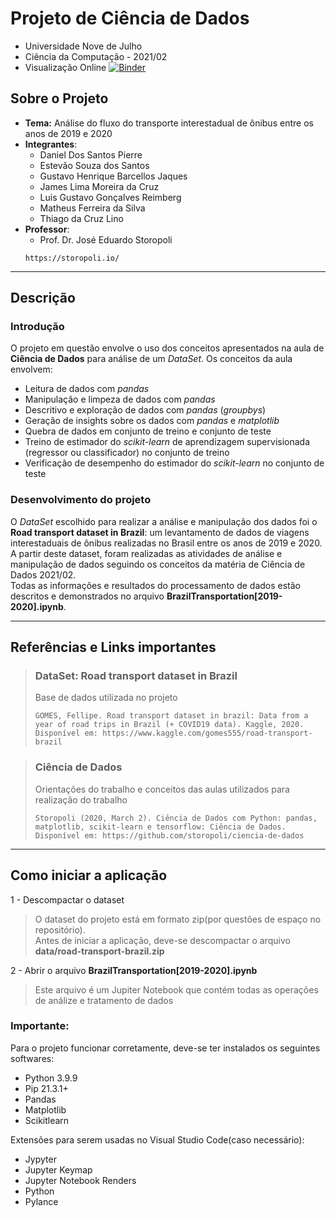 # Projeto de Ciência de Dados
- Universidade Nove de Julho
- Ciência da Computação - 2021/02
- Visualização Online [![Binder](https://mybinder.org/badge_logo.svg)](https://mybinder.org/v2/gh/luisgustavoreimberg/uni9-data_science-brazil_transportation/main?labpath=BrazilTransportation%5B2019-2020%5D.ipynb)

## Sobre o Projeto
- **Tema:** Análise do fluxo do transporte interestadual de ônibus entre os anos de 2019 e 2020
- **Integrantes**:
  - Daniel Dos Santos Pierre
  - Estevão Souza dos Santos
  - Gustavo Henrique Barcellos Jaques
  - James Lima Moreira da Cruz
  - Luis Gustavo Gonçalves Reimberg
  - Matheus Ferreira da Silva
  - Thiago da Cruz Lino
- **Professor**:
  - Prof. Dr. José Eduardo Storopoli
  ```
  https://storopoli.io/
  ```

--------------------------------------
## Descrição
### **Introdução**
O projeto em questão envolve o uso dos conceitos apresentados na aula de **Ciência de Dados** para análise de um *DataSet*. Os conceitos da aula envolvem:
- Leitura de dados com *pandas*
- Manipulação e limpeza de dados com *pandas*
- Descritivo e exploração de dados com *pandas* (*groupbys*)
- Geração de insights sobre os dados com *pandas* e *matplotlib*
- Quebra de dados em conjunto de treino e conjunto de teste
- Treino de estimador do *scikit-learn* de aprendizagem supervisionada (regressor ou classificador) no conjunto de treino
- Verificação de desempenho do estimador do *scikit-learn* no conjunto de teste

### **Desenvolvimento do projeto**
O *DataSet* escolhido para realizar a análise e manipulação dos dados foi o **Road transport dataset in Brazil**: um levantamento de dados de viagens interestaduais de ônibus realizadas no Brasil entre os anos de 2019 e 2020. A partir deste dataset, foram realizadas as atividades de análise e manipulação de dados seguindo os conceitos da matéria de Ciência de Dados 2021/02.  
Todas as informações e resultados do processamento de dados estão descritos e demonstrados no arquivo **BrazilTransportation[2019-2020].ipynb**.

--------------------------------------
## Referências e Links importantes

> ### **DataSet: Road transport dataset in Brazil**
> Base de dados utilizada no projeto  
> ```
> GOMES, Fellipe. Road transport dataset in brazil: Data from a year of road trips in Brazil (+ COVID19 data). Kaggle, 2020. Disponível em: https://www.kaggle.com/gomes555/road-transport-brazil
> ```


> ### **Ciência de Dados**
> Orientações do trabalho e conceitos das aulas utilizados para realização do trabalho
> ```
> Storopoli (2020, March 2). Ciência de Dados com Python: pandas, matplotlib, scikit-learn e tensorflow: Ciência de Dados. Disponível em: https://github.com/storopoli/ciencia-de-dados
> ```

--------------------------------------
## Como iniciar a aplicação

1 - Descompactar o dataset
> O dataset do projeto está em formato zip(por questões de espaço no repositório).  
> Antes de iniciar a aplicação, deve-se descompactar o arquivo **data/road-transport-brazil.zip**

2 - Abrir o arquivo **BrazilTransportation[2019-2020].ipynb**
> Este arquivo é um Jupiter Notebook que contém todas as operações de análize e tratamento de dados

### **Importante:**
Para o projeto funcionar corretamente, deve-se ter instalados os seguintes softwares:
- Python 3.9.9
- Pip 21.3.1+
- Pandas
- Matplotlib
- Scikitlearn

Extensões para serem usadas no Visual Studio Code(caso necessário):
- Jypyter
- Jupyter Keymap
- Jupyter Notebook Renders
- Python
- Pylance